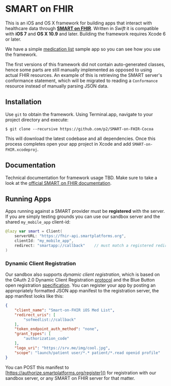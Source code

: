 SMART on FHIR
=============

This is an iOS and OS X framework for building apps that interact with healthcare data through [**SMART on FHIR**](http://docs.smartplatforms.org).
Written in _Swift_ it is compatible with **iOS 7** and **OS X 10.9** and later.
Building the framework requires Xcode 6 or later.

We have a simple [medication list](https://github.com/p2/SoF-MedList) sample app so you can see how you use the framework.

The first versions of this framework did not contain auto-generated classes, hence some parts are still manually implemented as opposed to using actual FHIR resources.
An example of this is retrieving the SMART server's conformance statement, which will be migrated to reading a `Conformance` resource instead of manually parsing JSON data.


Installation
------------

Use `git` to obtain the framework.
Using Terminal.app, navigate to your project directory and execute:

    $ git clone --recursive https://github.com/p2/SMART-on-FHIR-Cocoa

This will download the latest codebase and all dependencies.
Once this process completes open your app project in Xcode and add `SMART-on-FHIR.xcodeproj`.


Documentation
-------------

Technical documentation for framework usage TBD.
Make sure to take a look at the [official SMART on FHIR documentation](http://docs.smartplatforms.org).


Running Apps
------------

Apps running against a SMART provider must be **registered** with the server.
If you are simply testing grounds you can use our sandbox server and the shared `my_mobile_app` client-id:

```Swift
@lazy var smart = Client(
    serverURL: "https://fhir-api.smartplatforms.org",
    clientId: "my_mobile_app",
    redirect: "smartapp://callback"    // must match a registered redirect uri
)
```

### Dynamic Client Registration

Our sandbox also supports _dynamic client registration_, which is based on the OAuth 2.0 Dynamic Client Registration [protocol](http://tools.ietf.org/html/draft-ietf-oauth-dyn-reg-17) and the Blue Button open registration [specification](http://blue-button.github.io/blue-button-plus-pull/#registration-open).
You can register your app by posting an appropriately formatted JSON app manifest to the registration server, the app manifest looks like this:

```json
{
	"client_name": "Smart-on-FHIR iOS Med List",
	"redirect_uris": [
		"sofmedlist://callback"
	],
	"token_endpoint_auth_method": "none",
	"grant_types": [
		"authorization_code"
	],
	"logo_uri": "https://srv.me/img/cool.jpg",
	"scope": "launch/patient user/*.* patient/*.read openid profile"
}
```

You can POST this manifest to [https://authorize.smartplatforms.org/register]() for registration with our sandbox server, or any SMART on FHIR server for that matter.

